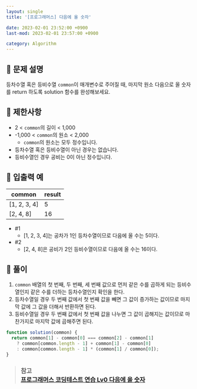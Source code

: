 ```yaml
---
layout: single
title: '[프로그래머스] 다음에 올 숫자'

date: 2023-02-01 23:52:00 +0900
last-mod: 2023-02-01 23:57:00 +0900

category: Algorithm
---
```


## 📌 문제 설명

등차수열 혹은 등비수열 `common`이 매개변수로 주어질 때, 마지막 원소 다음으로 올 숫자를 return 하도록 solution 함수를 완성해보세요.

## 📌 제한사항

- 2 < `common`의 길이 < 1,000
- -1,000 < `common`의 원소 < 2,000
  - `common`의 원소는 모두 정수입니다.
- 등차수열 혹은 등비수열이 아닌 경우는 없습니다.
- 등비수열인 경우 공비는 0이 아닌 정수입니다.

## 📌 입출력 예

| common       | result |
| ------------ | ------ |
| [1, 2, 3, 4] | 5      |
| [2, 4, 8]    | 16     |

- #1
  - [1, 2, 3, 4]는 공차가 1인 등차수열이므로 다음에 올 수는 5이다.
- #2
  - [2, 4, 8]은 공비가 2인 등비수열이므로 다음에 올 수는 16이다.

## 📌 풀이

1. `common` 배열의 첫 번째, 두 번째, 세 번째 값으로 먼저 같은 수를 곱하게 되는 등비수열인지 같은 수를 더하는 등차수열인지 확인을 한다.
2. 등차수열일 경우 두 번째 값에서 첫 번째 값을 빼면 그 값이 증가하는 값이므로 마지막 값에 그 값을 더해서 반환하면 된다.
3. 등비수열일 경우 두 번째 값에서 첫 번째 값을 나누면 그 값이 곱해지는 값이므로 마찬가지로 마지막 값에 곱해주면 된다.

```javascript
function solution(common) {
  return common[1] - common[0] === common[2] - common[1]
    ? common[common.length - 1] + common[1] - common[0]
    : common[common.length - 1] * (common[1] / common[0]);
}
```

> ### 참고<br>[프로그래머스 코딩테스트 연습 Lv0 다음에 올 숫자](https://school.programmers.co.kr/learn/courses/30/lessons/120924)
